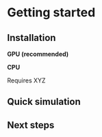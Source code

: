 # Getting started

<!-- Give catch sentence here about HydraxMPM -->



## Installation


**GPU (recommended)**
<!-- Pip install X -->


**CPU**




Requires XYZ


## Quick simulation


## Next steps